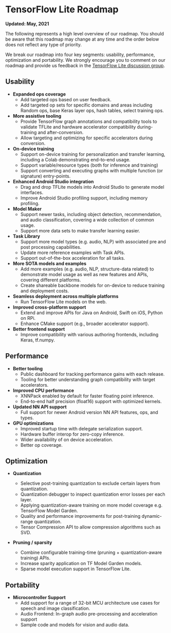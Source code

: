 # TensorFlow Lite Roadmap

**Updated: May, 2021**

The following represents a high level overview of our roadmap. You should be
aware that this roadmap may change at any time and the order below does not
reflect any type of priority.

We break our roadmap into four key segments: usability, performance,
optimization and portability. We strongly encourage you to comment on our
roadmap and provide us feedback in the
[TensorFlow Lite discussion group](https://groups.google.com/a/machina.org/g/tflite).

## Usability

*   **Expanded ops coverage**
    *   Add targeted ops based on user feedback.
    *   Add targeted op sets for specific domains and areas including Random
        ops, base Keras layer ops, hash tables, select training ops.
*   **More assistive tooling**
    *   Provide TensorFlow graph annotations and compatibility tools to validate
        TFLite and hardware accelerator compatibility during-training and
        after-conversion.
    *   Allow targeting and optimizing for specific accelerators during
        conversion.
*   **On-device training**
    *   Support on-device training for personalization and transfer learning,
        including a Colab demonstrating end-to-end usage.
    *   Support variable/resource types (both for inference and training)
    *   Support converting and executing graphs with multiple function (or
        signature) entry-points.
*   **Enhanced Android Studio integration**
    *   Drag and drop TFLite models into Android Studio to generate model
        interfaces.
    *   Improve Android Studio profiling support, including memory profiling.
*   **Model Maker**
    *   Support newer tasks, including object detection, recommendation, and
        audio classification, covering a wide collection of common usage.
    *   Support more data sets to make transfer learning easier.
*   **Task Library**
    *   Support more model types (e.g. audio, NLP) with associated pre and post
        processing capabilities.
    *   Update more reference examples with Task APIs.
    *   Support out-of-the-box acceleration for all tasks.
*   **More SOTA models and examples**
    *   Add more examples (e.g. audio, NLP, structure-data related) to
        demonstrate model usage as well as new features and APIs, covering
        different platforms.
    *   Create shareable backbone models for on-device to reduce training and
        deployment costs.
*   **Seamless deployment across multiple platforms**
    *   Run TensorFlow Lite models on the web.
*   **Improved cross-platform support**
    *   Extend and improve APIs for Java on Android, Swift on iOS, Python on
        RPi.
    *   Enhance CMake support (e.g., broader accelerator support).
*   **Better frontend support**
    *   Improve compatibility with various authoring frontends, including Keras,
        tf.numpy.

## Performance

*   **Better tooling**
    *   Public dashboard for tracking performance gains with each release.
    *   Tooling for better understanding graph compatibility with target
        accelerators.
*   **Improved CPU performance**
    *   XNNPack enabled by default for faster floating point inference.
    *   End-to-end half precision (float16) support with optimized kernels.
*   **Updated NN API support**
    *   Full support for newer Android version NN API features, ops, and types.
*   **GPU optimizations**
    *   Improved startup time with delegate serialization support.
    *   Hardware buffer interop for zero-copy inference.
    *   Wider availability of on device acceleration.
    *   Better op coverage.

## Optimization

*   **Quantization**

    *   Selective post-training quantization to exclude certain layers from
        quantization.
    *   Quantization debugger to inspect quantization error losses per each
        layer.
    *   Applying quantization-aware training on more model coverage e.g.
        TensorFlow Model Garden.
    *   Quality and performance improvements for post-training dynamic-range
        quantization.
    *   Tensor Compression API to allow compression algorithms such as SVD.

*   **Pruning / sparsity**

    *   Combine configurable training-time (pruning + quantization-aware
        training) APIs.
    *   Increase sparity application on TF Model Garden models.
    *   Sparse model execution support in TensorFlow Lite.

## Portability

*   **Microcontroller Support**
    *   Add support for a range of 32-bit MCU architecture use cases for speech
        and image classification.
    *   Audio Frontend: In-graph audio pre-processing and acceleration support
    *   Sample code and models for vision and audio data.
